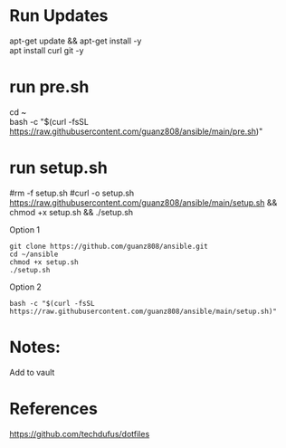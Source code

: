 # Run Updates
apt-get update && apt-get install -y  
apt install curl git -y  

# run pre.sh
cd ~  
bash -c "$(curl -fsSL https://raw.githubusercontent.com/guanz808/ansible/main/pre.sh)"

# run setup.sh
#rm -f setup.sh
#curl -o setup.sh https://raw.githubusercontent.com/guanz808/ansible/main/setup.sh && chmod +x setup.sh && ./setup.sh

Option 1 
```
git clone https://github.com/guanz808/ansible.git
cd ~/ansible
chmod +x setup.sh 
./setup.sh
```
Option 2 
```
bash -c "$(curl -fsSL https://raw.githubusercontent.com/guanz808/ansible/main/setup.sh)"
```


# Notes:
Add <userName> to vault

# References
https://github.com/techdufus/dotfiles